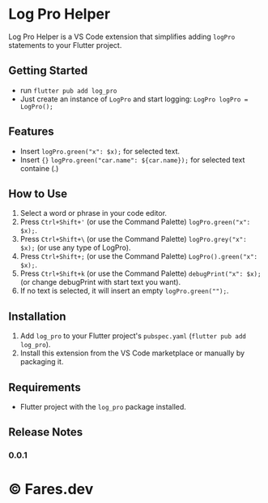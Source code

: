 # Log Pro Helper

Log Pro Helper is a VS Code extension that simplifies adding `logPro` statements to your Flutter project.

## Getting Started
- run  `flutter pub add log_pro`
- Just create an instance of `LogPro` and start logging: `LogPro logPro = LogPro();`

## Features
- Insert `logPro.green("x": $x);` for selected text.
- Insert `{}` `logPro.green("car.name": ${car.name});` for selected text containe (.)

## How to Use
1. Select a word or phrase in your code editor.
2. Press `Ctrl+Shift+'` (or use the Command Palette) `logPro.green("x": $x);`.
3. Press `Ctrl+Shift+\` (or use the Command Palette) `logPro.grey("x": $x);` (or use any type of LogPro).
3. Press `Ctrl+Shift+;` (or use the Command Palette) `LogPro().green("x": $x);`.
3. Press `Ctrl+Shift+k` (or use the Command Palette) `debugPrint("x": $x);` (or change debugPrint with start text you want).
5. If no text is selected, it will insert an empty `logPro.green("");`.

## Installation
1. Add `log_pro` to your Flutter project's `pubspec.yaml` (`flutter pub add log_pro`).
2. Install this extension from the VS Code marketplace or manually by packaging it.

## Requirements
- Flutter project with the `log_pro` package installed.


## Release Notes
### 0.0.1

# © Fares.dev

